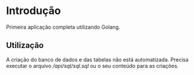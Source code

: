 # Introdução

Primeira aplicação completa utilizando Golang.

## Utilização

A criação do banco de dados e das tabelas não está automatizada. Precisa executar o arquivo */api/sql/sql.sql* ou o seu conteúdo para as criações. 
